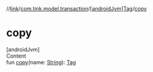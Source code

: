 //[link](../../index.md)/[com.tink.model.transaction](../index.md)/[[androidJvm]Tag](index.md)/[copy](copy.md)



# copy  
[androidJvm]  
Content  
fun [copy](copy.md)(name: [String](https://kotlinlang.org/api/latest/jvm/stdlib/kotlin/-string/index.html)): [Tag](index.md)  



